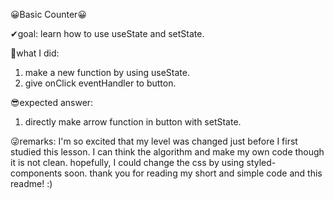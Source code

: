 😀Basic Counter😀



✔goal: learn how to use useState and setState.

💪what I did:
1. make a new function by using useState.
2. give onClick eventHandler to button.

😎expected answer:
1. directly make arrow function in button with setState.

😜remarks:
I'm so excited that my level was changed just before I first studied this lesson.  I can think the algorithm and make my own code though it is not clean.
hopefully, I could change the css by using styled-components soon. thank you for reading my short and simple code and this readme! :)
